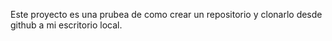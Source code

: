 Este proyecto es una prubea de como crear un repositorio y clonarlo desde github a mi escritorio local.

